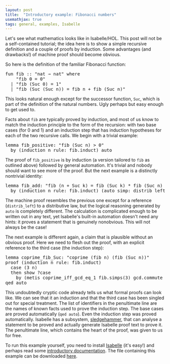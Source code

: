 ```yaml
---
layout: post
title:  "Introductory example: Fibonacci numbers"
usemathjax: true 
tags: general, examples, Isabelle
---
```


Let's see what mathematics looks like in Isabelle/HOL.  This post will not be a self-contained tutorial; the idea here is to show a simple recursive definition and a couple of proofs by induction. Some advantages (and drawbacks!) of machine proof should become obvious.

So here is the definition of the familiar Fibonacci function:

<pre class="source">
<span class="keyword1"><span class="command">fun</span></span> <span class="entity">fib</span> <span class="main">::</span> <span class="quoted"><span class="quoted">"nat <span class="main">⇒</span> nat"</span></span> <span class="keyword2"><span class="keyword">where</span></span>
    <span class="quoted"><span class="quoted">"<span class="free">fib</span> <span class="main">0</span> <span class="main">=</span> <span class="main">0</span>"</span></span>
  <span class="main">|</span> <span class="quoted"><span class="quoted">"<span class="free">fib</span> <span class="main">(</span>Suc <span class="main">0</span><span class="main">)</span> <span class="main">=</span> <span class="main">1</span>"</span></span>
  <span class="main">|</span> <span class="quoted"><span class="quoted">"<span class="free">fib</span> <span class="main">(</span>Suc <span class="main">(</span>Suc <span class="free"><span class="bound"><span class="entity">n</span></span></span><span class="main">)</span><span class="main">)</span> <span class="main">=</span> <span class="free">fib</span> <span class="free"><span class="bound"><span class="entity">n</span></span></span> <span class="main">+</span> <span class="free">fib</span> <span class="main">(</span>Suc <span class="free"><span class="bound"><span class="entity">n</span></span></span><span class="main">)</span>"</span></span>
</pre>

This looks natural enough except for the successor function, `Suc`, which is part of the definition of the natural numbers. Ugly perhaps but easy enough to get used to.

Facts about `fib` are typically proved by induction, and most of us know to match the induction principle to the form of the recursion: with two base cases (for 0 and 1) and an induction step that has induction hypotheses for each of the two recursive calls. We begin with a trivial example:

<pre class="source">
<span class="keyword1"><span class="command">lemma</span></span> fib_positive<span class="main">:</span> <span class="quoted"><span class="quoted">"fib <span class="main">(</span>Suc <span class="free">n</span><span class="main">)</span> <span class="main">&gt;</span> <span class="main">0</span>"</span></span>
  <span class="keyword1"><span class="command">by</span></span> <span class="main">(</span><span class="operator">induction</span> <span class="quoted"><span class="free">n</span></span> <span class="quasi_keyword">rule</span><span class="main"><span class="main">:</span></span> fib.induct<span class="main">)</span> <span class="operator">auto</span>
</pre>

The proof of `fib_positive` is by induction (a version tailored to `fib` as outlined above) followed by general automation. It's trivial and nobody should want to see more of the proof. But the next example is a distinctly nontrivial identity:

<pre class="source">
<span class="keyword1"><span class="command">lemma</span></span> fib_add<span class="main">:</span> <span class="quoted"><span class="quoted">"fib <span class="main">(</span><span class="free">n</span> <span class="main">+</span> Suc <span class="free">k</span><span class="main">)</span> <span class="main">=</span> fib <span class="main">(</span>Suc <span class="free">k</span><span class="main">)</span> <span class="main">*</span> fib <span class="main">(</span>Suc <span class="free">n</span><span class="main">)</span> <span class="main">+</span> fib <span class="free">k</span> <span class="main">*</span> fib <span class="free">n</span>"</span></span>
  <span class="keyword1"><span class="command">by</span></span> <span class="main">(</span><span class="operator">induction</span> <span class="quoted"><span class="free">n</span></span> <span class="quasi_keyword">rule</span><span class="main"><span class="main">:</span></span> fib.induct<span class="main">)</span> <span class="main">(</span><span class="operator">auto</span> <span class="quasi_keyword">simp</span><span class="main"><span class="main">:</span></span> distrib_left<span class="main">)</span>
</pre>

The machine proof resembles the previous one except for a reference (`distrib_left`) to a distributive law, but the logical reasoning generated by `auto` is completely different. The calculation is complicated enough to be written out in any text, yet Isabelle's built-in automation doesn't need any hints: it proves a statement that is genuinely nonobvious. This will not always be the case!

The next example is different again, a claim that is plausible without an obvious proof. Here we need to flesh out the proof, with an explicit reference to the third case (the induction step):

<pre class="source">
<span class="keyword1"><span class="command">lemma</span></span> coprime_fib_Suc<span class="main">:</span> <span class="quoted"><span class="quoted">"coprime <span class="main">(</span>fib <span class="free">n</span><span class="main">)</span> <span class="main">(</span>fib <span class="main">(</span>Suc <span class="free">n</span><span class="main">)</span><span class="main">)</span>"</span></span>
<span class="keyword1"><span class="command">proof</span></span> <span class="main">(</span><span class="operator">induction</span> <span class="quoted"><span class="free">n</span></span> <span class="quasi_keyword">rule</span><span class="main"><span class="main">:</span></span> fib.induct<span class="main">)</span>
  <span class="keyword3"><span class="command">case</span></span> <span class="main">(</span>3 <span class="skolem">n</span><span class="main">)</span>
  <span class="keyword1"><span class="command">then</span></span> <span class="keyword3"><span class="command">show</span></span> <span class="var"><span class="quoted"><span class="var">?case</span></span></span>
    <span class="keyword1"><span class="command">by</span></span> <span class="main">(</span><span class="operator">metis</span> coprime_iff_gcd_eq_1 fib.simps<span class="main"><span class="main">(</span></span>3<span class="main"><span class="main">)</span></span> gcd.commute gcd_add1<span class="main">)</span>
<span class="keyword1"><span class="command">qed</span></span> <span class="operator">auto</span>
</pre>

This undoubtedly cryptic code already tells us what formal proofs can look like. We can see that it an induction and that the third case has been singled out for special treatment. The list of identifiers in the penultimate line are the names of known facts used to prove the induction step. The base cases are proved automatically (`qed auto`). Even the induction step was proved automatically. Isabelle has a subsystem, [sledgehammer](https://isabelle.in.tum.de/dist/doc/sledgehammer.pdf), that can analyse a statement to be proved and actually generate Isabelle proof text to prove it. The penultimate line, which contains the heart of the proof, was given to us for free.

To run this example yourself, you need to install [Isabelle](https://isabelle.in.tum.de/) (it's easy!) and perhaps read some [introductory documentation](https://isabelle.in.tum.de/dist/Isabelle2021/doc/prog-prove.pdf). The file containing this example can be downloaded [here](https://lawrencecpaulson.github.io/Isabelle-Examples/Fibonacci.thy).
